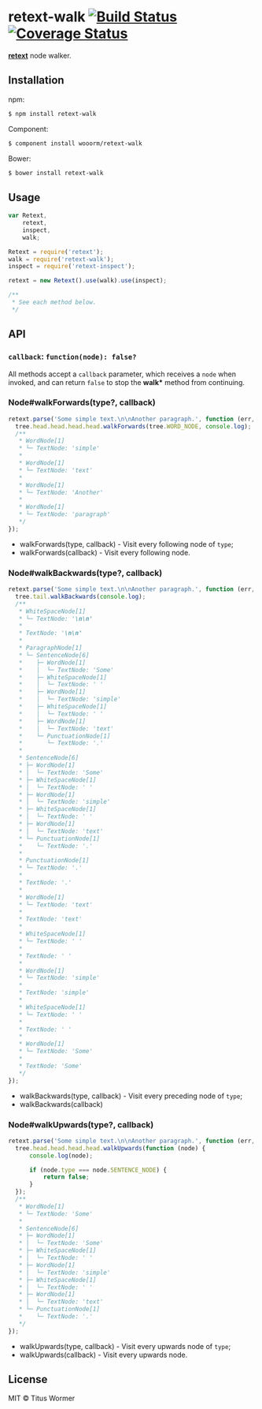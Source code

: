 # retext-walk [![Build Status](https://img.shields.io/travis/wooorm/retext-walk.svg?style=flat)](https://travis-ci.org/wooorm/retext-walk) [![Coverage Status](https://img.shields.io/coveralls/wooorm/retext-walk.svg?style=flat)](https://coveralls.io/r/wooorm/retext-walk?branch=master)

**[retext](https://github.com/wooorm/retext "Retext")** node walker.

## Installation

npm:
```sh
$ npm install retext-walk
```

Component:
```sh
$ component install wooorm/retext-walk
```

Bower:
```sh
$ bower install retext-walk
```

## Usage

```js
var Retext,
    retext,
    inspect,
    walk;

Retext = require('retext');
walk = require('retext-walk');
inspect = require('retext-inspect');

retext = new Retext().use(walk).use(inspect);

/**
 * See each method below.
 */
```

## API

### `callback`: `function(node): false?`

All methods accept a `callback` parameter, which receives a `node` when invoked, and can return `false` to stop the **walk\*** method from continuing.

### Node#walkForwards(type?, callback)

```js
retext.parse('Some simple text.\n\nAnother paragraph.', function (err, tree) {
  tree.head.head.head.head.walkForwards(tree.WORD_NODE, console.log);
  /**
   * WordNode[1]
   * └─ TextNode: 'simple'
   *
   * WordNode[1]
   * └─ TextNode: 'text'
   *
   * WordNode[1]
   * └─ TextNode: 'Another'
   *
   * WordNode[1]
   * └─ TextNode: 'paragraph'
   */
});
```

- walkForwards(type, callback) - Visit every following node of `type`;
- walkForwards(callback) - Visit every following node.

### Node#walkBackwards(type?, callback)

```js
retext.parse('Some simple text.\n\nAnother paragraph.', function (err, tree) {
  tree.tail.walkBackwards(console.log);
  /**
   * WhiteSpaceNode[1]
   * └─ TextNode: '\n\n'
   *
   * TextNode: '\n\n'
   *
   * ParagraphNode[1]
   * └─ SentenceNode[6]
   *    ├─ WordNode[1]
   *    │  └─ TextNode: 'Some'
   *    ├─ WhiteSpaceNode[1]
   *    │  └─ TextNode: ' '
   *    ├─ WordNode[1]
   *    │  └─ TextNode: 'simple'
   *    ├─ WhiteSpaceNode[1]
   *    │  └─ TextNode: ' '
   *    ├─ WordNode[1]
   *    │  └─ TextNode: 'text'
   *    └─ PunctuationNode[1]
   *       └─ TextNode: '.'
   *
   * SentenceNode[6]
   * ├─ WordNode[1]
   * │  └─ TextNode: 'Some'
   * ├─ WhiteSpaceNode[1]
   * │  └─ TextNode: ' '
   * ├─ WordNode[1]
   * │  └─ TextNode: 'simple'
   * ├─ WhiteSpaceNode[1]
   * │  └─ TextNode: ' '
   * ├─ WordNode[1]
   * │  └─ TextNode: 'text'
   * └─ PunctuationNode[1]
   *    └─ TextNode: '.'
   *
   * PunctuationNode[1]
   * └─ TextNode: '.'
   *
   * TextNode: '.'
   *
   * WordNode[1]
   * └─ TextNode: 'text'
   *
   * TextNode: 'text'
   *
   * WhiteSpaceNode[1]
   * └─ TextNode: ' '
   *
   * TextNode: ' '
   *
   * WordNode[1]
   * └─ TextNode: 'simple'
   *
   * TextNode: 'simple'
   *
   * WhiteSpaceNode[1]
   * └─ TextNode: ' '
   *
   * TextNode: ' '
   *
   * WordNode[1]
   * └─ TextNode: 'Some'
   *
   * TextNode: 'Some'
   */
});
```

- walkBackwards(type, callback) - Visit every preceding node of `type`;
- walkBackwards(callback)

### Node#walkUpwards(type?, callback)

```js
retext.parse('Some simple text.\n\nAnother paragraph.', function (err, tree) {
  tree.head.head.head.head.walkUpwards(function (node) {
      console.log(node);

      if (node.type === node.SENTENCE_NODE) {
          return false;
      }
  });
  /**
   * WordNode[1]
   * └─ TextNode: 'Some'
   *
   * SentenceNode[6]
   * ├─ WordNode[1]
   * │  └─ TextNode: 'Some'
   * ├─ WhiteSpaceNode[1]
   * │  └─ TextNode: ' '
   * ├─ WordNode[1]
   * │  └─ TextNode: 'simple'
   * ├─ WhiteSpaceNode[1]
   * │  └─ TextNode: ' '
   * ├─ WordNode[1]
   * │  └─ TextNode: 'text'
   * └─ PunctuationNode[1]
   *    └─ TextNode: '.'
   */
});
```

- walkUpwards(type, callback) - Visit every upwards node of `type`;
- walkUpwards(callback) - Visit every upwards node.

## License

MIT © Titus Wormer
